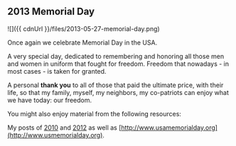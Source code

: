 ## 2013 Memorial Day

![]({{ cdnUrl }}/files/2013-05-27-memorial-day.png)

Once again we celebrate Memorial Day in the USA.

A very special day, dedicated to remembering and honoring all those men and women in uniform that fought for freedom. Freedom that nowadays - in most cases - is taken for granted.

A personal **thank you** to all of those that paid the ultimate price, with their life, so that my family, myself, my neighbors, my co-patriots can enjoy what we have today: our freedom.

You might also enjoy material from the following resources:

My posts of [2010](/posts/2010-memorial-day) and [2012](/posts/2012-memorial-day) as well as [http://www.usamemorialday.org](http://www.usmemorialday.org).

